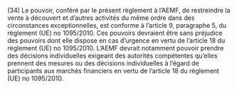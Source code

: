 (34) Le pouvoir, conféré par le présent règlement à l’AEMF, de restreindre la vente à découvert et d’autres activités du même ordre dans des circonstances exceptionnelles, est conforme à l’article 9, paragraphe 5, du règlement (UE) no 1095/2010. Ces pouvoirs devraient être sans préjudice des pouvoirs dont elle dispose en cas d’urgence en vertu de l’article 18 du règlement (UE) no 1095/2010. L’AEMF devrait notamment pouvoir prendre des décisions individuelles exigeant des autorités compétentes qu’elles prennent des mesures ou des décisions individuelles à l’égard de participants aux marchés financiers en vertu de l’article 18 du règlement (UE) no 1095/2010.